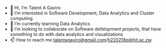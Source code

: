 - 👋 Hi, I’m Talent A Gaviro 
- 👀 I’m interested in Software Development, Data Analytics and Cluster computing 
- 🌱 I’m currently learning Data Analytics
- 💞️ I’m looking to collaborate on Software defelopment projects, that have something to do with data analytics and visualizations
- 📫 How to reach me talentagaviro@gmail.com/h220218p@hit.ac.zw 

<!---
h220218p/h220218p is a ✨ special ✨ repository because its `README.md` (this file) appears on your GitHub profile.
You can click the Preview link to take a look at your changes.
--->
